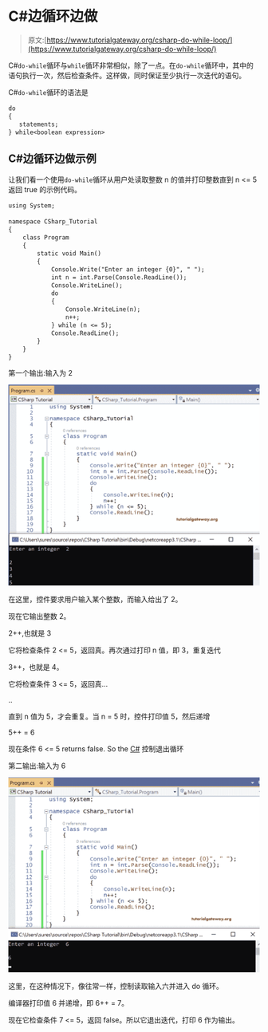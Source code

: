 # C#边循环边做

> 原文:[https://www.tutorialgateway.org/csharp-do-while-loop/](https://www.tutorialgateway.org/csharp-do-while-loop/)

C#`do-while`循环与`while`循环非常相似，除了一点。在`do-while`循环中，其中的语句执行一次，然后检查条件。这样做，同时保证至少执行一次迭代的语句。

C#`do-while`循环的语法是

```
do
{
   statements;
} while<boolean expression>
```

## C#边循环边做示例

让我们看一个使用`do-while`循环从用户处读取整数 n 的值并打印整数直到 n <= 5 返回 true 的示例代码。

```
using System;

namespace CSharp_Tutorial
{
    class Program
    {
        static void Main()
        {
            Console.Write("Enter an integer {0}", " ");
            int n = int.Parse(Console.ReadLine());
            Console.WriteLine();
            do
            {
                Console.WriteLine(n);
                n++;
            } while (n <= 5);
            Console.ReadLine();
        }
    }
}

```

第一个输出:输入为 2

![C# Do While Loop 1](img/b9d1ca8715d120176d7567fb110b342c.png)

在这里，控件要求用户输入某个整数，而输入给出了 2。

现在它输出整数 2。

2++,也就是 3

它将检查条件 2 <= 5，返回真。再次通过打印 n 值，即 3，重复迭代

3++，也就是 4。

它将检查条件 3 <= 5，返回真…

..

直到 n 值为 5，才会重复。当 n = 5 时，控件打印值 5，然后递增

5++ = 6

现在条件 6 <= 5 returns false. So the [C#](https://www.tutorialgateway.org/csharp-tutorial/) 控制退出循环

第二输出:输入为 6

![C# Do While Loop 2](img/84d0e5d53fce4107b90a57c8cb7aaf9e.png)

这里，在这种情况下，像往常一样，控制读取输入六并进入 do 循环。

编译器打印值 6 并递增，即 6++ = 7。

现在它检查条件 7 <= 5，返回 false。所以它退出迭代，打印 6 作为输出。